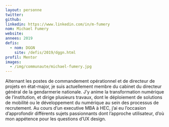 ```yaml
---
layout: personne
twitter: 
github:
linkedin: https://www.linkedin.com/in/m-fumery  
nom: Michael Fumery
website:
annees: 2019
defis: 
  - nom: DGGN
    site: /defis/2019/dggn.html
profil: Mentor
images: 
  - /img/communaute/michael-fumery.jpg
---
```

Alternant les postes de commandement opérationnel et de directeur de projets en état-major, je suis actuellement membre du cabinet du directeur général de la gendarmerie nationale. J’y anime la transformation numérique de l’institution, et dirige plusieurs travaux, dont le déploiement de solutions de mobilité ou le développement du numérique au sein des processus de recrutement. Au cours d’un executive MBA à HEC, j’ai eu l’occasion d’approfondir différents sujets passionnants dont l’approche utilisateur, d’où mon appétence pour les questions d’UX design.    
